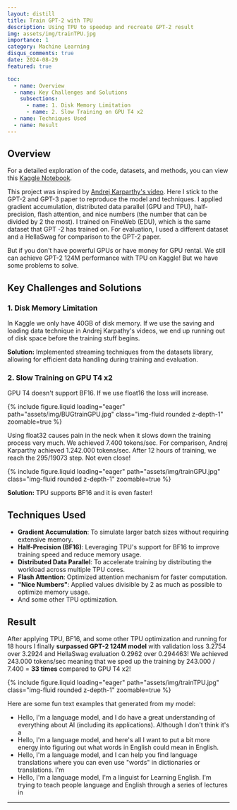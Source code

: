```yaml
---
layout: distill
title: Train GPT-2 with TPU
description: Using TPU to speedup and recreate GPT-2 result
img: assets/img/trainTPU.jpg
importance: 1
category: Machine Learning
disqus_comments: true
date: 2024-08-29
featured: true

toc:
  - name: Overview
  - name: Key Challenges and Solutions
    subsections:
      - name: 1. Disk Memory Limitation
      - name: 2. Slow Training on GPU T4 x2
  - name: Techniques Used
  - name: Result
---
```


## Overview

For a detailed exploration of the code, datasets, and methods, you can view this [Kaggle Notebook](https://www.kaggle.com/code/dustnn/train-gpt-2-with-tpu).

This project was inspired by [Andrej Karparthy's video](https://youtu.be/l8pRSuU81PU?si=6_loh9yI5Fj6ut1g). Here I stick to the GPT-2 and GPT-3 paper to reproduce the model and techniques. I applied gradient accumulation, distributed data parallel (GPU and TPU), half-precision, flash attention, and nice numbers (the number that can be divided by 2 the most). I trained on FineWeb (EDU), which is the same dataset that GPT -2 has trained on. For evaluation, I used a different dataset and a HellaSwag for comparison to the GPT-2 paper.

But if you don't have powerful GPUs or have money for GPU rental. We still can achieve GPT-2 124M performance with TPU on Kaggle! But we have some problems to solve.

## Key Challenges and Solutions
### 1. Disk Memory Limitation
In Kaggle we only have 40GB of disk memory. If we use the saving and loading data technique in Andrej Karpathy's videos,  we end up running out of disk space before the training stuff begins.

**Solution:** Implemented streaming techniques from the datasets library, allowing for efficient data handling during training and evaluation.

### 2. Slow Training on GPU T4 x2

GPU T4 doesn't support BF16. If we use float16 the loss will increase. 

<div class="row mt-3">
    <div class="col-sm mt-3 mt-md-0">
        {% include figure.liquid loading="eager" path="assets/img/BUGtrainGPU.jpg" class="img-fluid rounded z-depth-1" zoomable=true %}
    </div>
</div>

Using float32 causes pain in the neck when it slows down the training process very much. We achieved 7.400 tokens/sec. For comparison, Andrej Karparthy achieved 1.242.000 tokens/sec. After 12 hours of training, we reach the 295/19073 step. Not even close! 

<div class="row mt-3">
    <div class="col-sm mt-3 mt-md-0">
        {% include figure.liquid loading="eager" path="assets/img/trainGPU.jpg" class="img-fluid rounded z-depth-1" zoomable=true %}
    </div>
</div>

**Solution:** TPU supports BF16 and it is even faster!

## Techniques Used
- **Gradient Accumulation**: To simulate larger batch sizes without requiring extensive memory.
- **Half-Precision (BF16)**: Leveraging TPU's support for BF16 to improve training speed and reduce memory usage.
- **Distributed Data Parallel**: To accelerate training by distributing the workload across multiple TPU cores.
- **Flash Attention**: Optimized attention mechanism for faster computation.
- **"Nice Numbers"**: Applied values divisible by 2 as much as possible to optimize memory usage.
- And some other TPU optimization.

## Result
After applying TPU, BF16, and some other TPU optimization and running for 18 hours I finally **surpassed GPT-2 124M model** with validation loss 3.2754 over 3.2924 and HellaSwag evaluation 0.2962 over 0.294463! We achieved 243.000 tokens/sec meaning that we sped up the training by 243.000 / 7.400 = **33 times** compared to GPU T4 x2!

<div class="row mt-3">
    <div class="col-sm mt-3 mt-md-0">
        {% include figure.liquid loading="eager" path="assets/img/trainTPU.jpg" class="img-fluid rounded z-depth-1" zoomable=true %}
    </div>
</div>

Here are some fun text examples that generated from my model:
- Hello, I'm a language model, and I do have a great understanding of everything about AI (including its applications). Although I don't think it's a
- Hello, I'm a language model, and here's all I want to put a bit more energy into figuring out what words in English could mean in English.
- Hello, I'm a language model, and I can help you find language translations where you can even use "words" in dictionaries or translations. I'm
- Hello, I'm a language model, I'm a linguist for Learning English. I'm trying to teach people language and English through a series of lectures in
---
